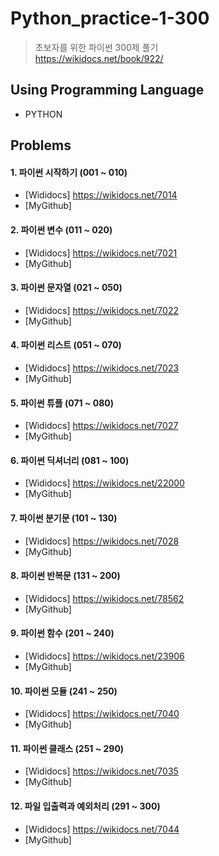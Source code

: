 Python_practice-1-300
=====================
> 초보자를 위한 파이썬 300제 풀기   
> <https://wikidocs.net/book/922/>

Using Programming Language
--------------------------
* PYTHON

Problems
---------
#### 1. 파이썬 시작하기 (001 ~ 010)
* [Wididocs] https://wikidocs.net/7014   
* [MyGithub]     
#### 2. 파이썬 변수 (011 ~ 020)
* [Wididocs] https://wikidocs.net/7021   
* [MyGithub]     
#### 3. 파이썬 문자열 (021 ~ 050)
* [Wididocs] https://wikidocs.net/7022   
* [MyGithub]     
#### 4. 파이썬 리스트 (051 ~ 070)
* [Wididocs] https://wikidocs.net/7023   
* [MyGithub]     
#### 5. 파이썬 튜플 (071 ~ 080)   
* [Wididocs] https://wikidocs.net/7027   
* [MyGithub]     
#### 6. 파이썬 딕셔너리 (081 ~ 100)   
* [Wididocs] https://wikidocs.net/22000   
* [MyGithub]     
#### 7. 파이썬 분기문 (101 ~ 130)
* [Wididocs] https://wikidocs.net/7028   
* [MyGithub]     
#### 8. 파이썬 반복문 (131 ~ 200)
* [Wididocs] https://wikidocs.net/78562   
* [MyGithub]     
#### 9. 파이썬 함수 (201 ~ 240)
* [Wididocs] https://wikidocs.net/23906   
* [MyGithub]  
#### 10. 파이썬 모듈 (241 ~ 250)
* [Wididocs] https://wikidocs.net/7040   
* [MyGithub]  
#### 11. 파이썬 클래스 (251 ~ 290)
* [Wididocs] https://wikidocs.net/7035   
* [MyGithub]  
#### 12. 파일 입출력과 예외처리 (291 ~ 300)
* [Wididocs] https://wikidocs.net/7044   
* [MyGithub]  
